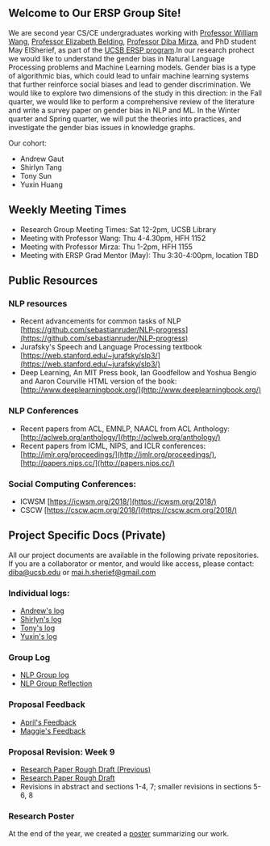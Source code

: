 ## Welcome to Our ERSP Group Site!

We are second year CS/CE undergraduates working with [Professor William Wang](https://www.cs.ucsb.edu/~william/), [Professor Elizabeth Belding](http://people.cs.ucsb.edu/ebelding/front-page), [Professor Diba Mirza](https://sites.cs.ucsb.edu/~dimirza/), and PhD student May ElSherief, as part of the [UCSB ERSP program](https://ersp.cs.ucsb.edu/home).In our research prohect we would like to understand the gender bias in Natural Language Processing problems and Machine Learning models. Gender bias is a type of algorithmic bias, which could lead to unfair machine learning systems that further reinforce social biases and lead to gender discrimination. We would like to explore two dimensions of the study in this direction: in the Fall quarter, we would like to perform a comprehensive review of the literature and write a survey paper on gender bias in NLP and ML. In the Winter quarter and Spring quarter, we will put the theories into practices, and investigate the gender bias issues in knowledge graphs.

Our cohort:
* Andrew Gaut
* Shirlyn Tang
* Tony Sun
* Yuxin Huang  


## Weekly Meeting Times

* Research Group Meeting Times: Sat 12-2pm, UCSB Library
* Meeting with Professor Wang: Thu 4-4.30pm, HFH 1152
* Meeting with Professor Mirza: Thu 1-2pm, HFH 1155
* Meeting with ERSP Grad Mentor (May): Thu 3:30-4:00pm, location TBD


## Public Resources


### NLP resources
* Recent advancements for common tasks of NLP [https://github.com/sebastianruder/NLP-progress](https://github.com/sebastianruder/NLP-progress)
* Jurafsky's Speech and Language Processing textbook [https://web.stanford.edu/~jurafsky/slp3/](https://web.stanford.edu/~jurafsky/slp3/)
* Deep Learning, An MIT Press book, Ian Goodfellow and Yoshua Bengio and Aaron Courville
HTML version of the book: [http://www.deeplearningbook.org/](http://www.deeplearningbook.org/)


### NLP Conferences
* Recent papers from ACL, EMNLP, NAACL from ACL Anthology: [http://aclweb.org/anthology/](http://aclweb.org/anthology/)
* Recent papers from ICML, NIPS, and ICLR conferences: [http://jmlr.org/proceedings/](http://jmlr.org/proceedings/), [http://papers.nips.cc/](http://papers.nips.cc/)

### Social Computing Conferences:
* ICWSM [https://icwsm.org/2018/](https://icwsm.org/2018/)
* CSCW [https://cscw.acm.org/2018/](https://cscw.acm.org/2018/)

## Project Specific Docs (Private)
All our project documents are available in the following private repositories. If you are a collaborator or mentor, and would like access, please contact: diba@ucsb.edu or mai.h.sherief@gmail.com

### Individual logs: 
* [Andrew's log](https://github.com/ucsb-ersp-2018/nlp-andrewg-research-log.git)
* [Shirlyn's log](https://github.com/ucsb-ersp-2018/nlp-shirlynt-research-log.git)
* [Tony's log](https://github.com/ucsb-ersp-2018/nlp-tonys-research-log.git)
* [Yuxin's log](https://github.com/ucsb-ersp-2018/nlp-yuxinh-research-log.git)

### Group Log

* [NLP Group log](https://github.com/ucsb-ersp-2018/nlp-group-log.git)
* [NLP Group Reflection](https://docs.google.com/document/d/1H_V2T2gNRewMRvP6ARWIC2B2QxkSvJ1BujZ9456PTow/edit?usp=sharing)

### Proposal Feedback
* [April's Feedback](https://docs.google.com/document/d/172q5Gfs_UblJEXSgtPGgdl3AGuuTwcOptvLNOLrxpxk/edit?usp=sharing)
* [Maggie's Feedback](https://docs.google.com/document/d/1y3cLSr_B5rXofy-40bxXkxGXJ-SJGM10q3Yzm9lQUcg/edit?usp=sharing)

### Proposal Revision: Week 9
* [Research Paper Rough Draft (Previous)](https://drive.google.com/file/d/14CLz4sICVV8Gf-DKelZCtkQ5Yns8tXfx/view?usp=sharing)
* [Research Paper Rough Draft](https://drive.google.com/file/d/1JUkQunNWWxswSkXaE4VysF0pVoMAz37o/view?usp=sharing)
* Revisions in abstract and sections 1-4, 7; smaller revisions in sections 5-6, 8

### Research Poster
At the end of the year, we created a [poster](https://drive.google.com/file/d/13P8ClVa1EKGcEkSDQASHIziiIJjXIArZ/view) summarizing our work.
